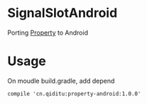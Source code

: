 # SignalSlotAndroid
Porting [Property](https://github.com/chen3/Property) to Android

# Usage
On moudle build.gradle, add depend
```
compile 'cn.qiditu:property-android:1.0.0'
```
